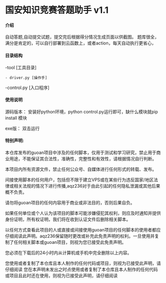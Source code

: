 # 国安知识竞赛答题助手 v1.1


#### 介绍
自动答题,自动提交试题，提交完后根据得分情况生成页面以供截图。 题库很全，满分是肯定的，可以自行部署到云函数上，或者action，每天自动执行更省心，

#### 目录结构
-tool [工具目录]
    
    - driver.py [操作手]
    
    
-control.py [入口程序]



#### 使用说明
源码版本：
  安装好python环境，python control.py运行即可，缺什么模块就pip install 模块

exe版：
         双击运行
	 
	 
	 
#### 特别声明:
本仓库发布的guoan项目中涉及的任何脚本，仅用于测试和学习研究，禁止用于商业用途，不能保证其合法性，准确性，完整性和有效性，请根据情况自行判断。

本项目内所有资源文件，禁止任何公众号、自媒体进行任何形式的转载、发布。

间接使用脚本的任何用户，包括但不限于建立VPS或在某些行为违反国家/地区法律或相关法规的情况下进行传播,aqz236对于由此引起的任何隐私泄漏或其他后果概不负责。

请勿将guoan项目的任何内容用于商业或非法目的，否则后果自负。

如果任何单位或个人认为该项目的脚本可能涉嫌侵犯其权利，则应及时通知并提供身份证明，所有权证明，我们将在收到认证文件后删除相关脚本。

以任何方式查看此项目的人或直接或间接使用guoan项目的任何脚本的使用者都应仔细阅读此声明。aqz236保留随时更改或补充此免责声明的权利。一旦使用并复制了任何相关脚本或guoan项目，则视为您已接受此免责声明。

您必须在下载后的24小时内从计算机或手机中完全删除以上内容。

您使用或者复制了本仓库且本人制作的任何代码或项目，则视为已接受此声明，请仔细阅读
您在本声明未发出之时点使用或者复制了本仓库且本人制作的任何代码或项目且此时还在使用，则视为已接受此声明，请仔细阅读


